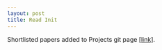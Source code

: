 ```yaml
---
layout: post
title: Read Init
---
```


Shortlisted papers added to Projects git page <a href="https://github.com/users/alkaluqman/projects/1">[link]</a>.

